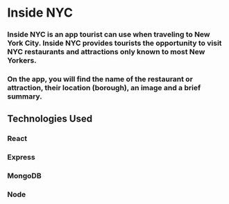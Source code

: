 # Inside NYC
### Inside NYC is an app tourist can use when traveling to New York City. Inside NYC provides tourists the opportunity to visit NYC restaurants and attractions only known to most New Yorkers. 
### On the app, you will find the name of the restaurant or attraction, their location (borough), an image and a brief summary.


## Technologies Used
### React
### Express
### MongoDB
### Node
